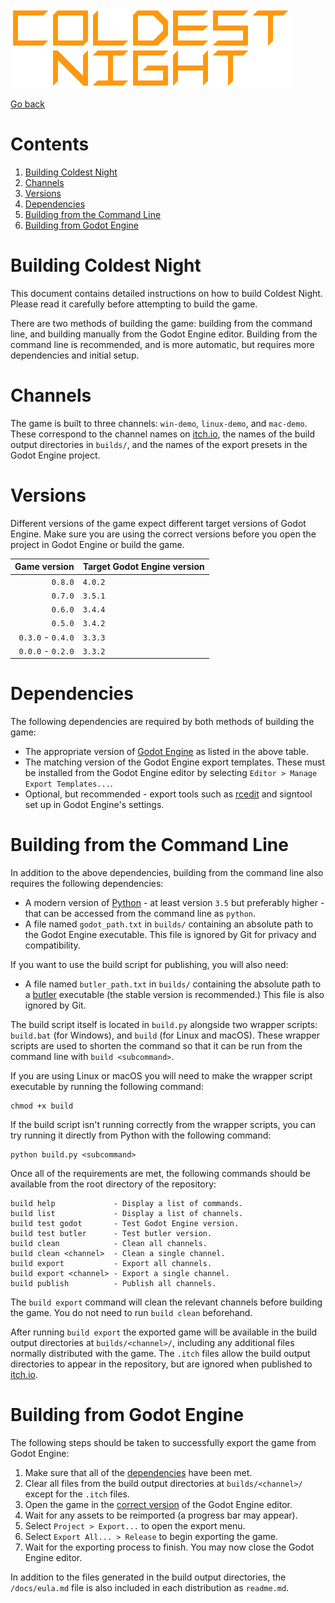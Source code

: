 ![Coldest Night logo.](header.png)

[Go back](../readme.md)

# Contents
1. [Building Coldest Night](#building-coldest-night)
2. [Channels](#channels)
3. [Versions](#versions)
4. [Dependencies](#dependencies)
5. [Building from the Command Line](#building-from-the-command-line)
6. [Building from Godot Engine](#building-from-godot-engine)

# Building Coldest Night
This document contains detailed instructions on how to build Coldest Night.
Please read it carefully before attempting to build the game.

There are two methods of building the game: building from the command line, and
building manually from the Godot Engine editor. Building from the command line
is recommended, and is more automatic, but requires more dependencies and
initial setup.

# Channels
The game is built to three channels: `win-demo`, `linux-demo`, and `mac-demo`.
These correspond to the channel names on
[itch.io](https://krobbizoid.itch.io/coldest-night), the names of the build
output directories in `builds/`, and the names of the export presets in the
Godot Engine project.

# Versions
Different versions of the game expect different target versions of Godot
Engine. Make sure you are using the correct versions before you open the
project in Godot Engine or build the game.

| Game version      | Target Godot Engine version |
| ----------------: | :-------------------------- |
| `0.8.0`           | `4.0.2`                     |
| `0.7.0`           | `3.5.1`                     |
| `0.6.0`           | `3.4.4`                     |
| `0.5.0`           | `3.4.2`                     |
| `0.3.0` - `0.4.0` | `3.3.3`                     |
| `0.0.0` - `0.2.0` | `3.3.2`                     |

# Dependencies
The following dependencies are required by both methods of building the game:

* The appropriate version of [Godot Engine](https://godotengine.org) as listed
in the above table.
* The matching version of the Godot Engine export templates. These must be
installed from the Godot Engine editor by selecting
`Editor > Manage Export Templates...`.
* Optional, but recommended - export tools such as
[rcedit](https://github.com/electron/rcedit) and signtool set up in Godot
Engine's settings.

# Building from the Command Line
In addition to the above dependencies, building from the command line also
requires the following dependencies:

* A modern version of [Python](https://www.python.org) - at least version `3.5`
but preferably higher - that can be accessed from the command line as `python`.
* A file named `godot_path.txt` in `builds/` containing an absolute path to the
Godot Engine executable. This file is ignored by Git for privacy and
compatibility.

If you want to use the build script for publishing, you will also need:

* A file named `butler_path.txt` in `builds/` containing the absolute path to a
[butler](https://itchio.itch.io/butler) executable
(the stable version is recommended.) This file is also ignored by Git.

The build script itself is located in `build.py` alongside two wrapper scripts:
`build.bat` (for Windows), and `build` (for Linux and macOS). These wrapper
scripts are used to shorten the command so that it can be run from the command
line with `build <subcommand>`.

If you are using Linux or macOS you will need to make the wrapper script
executable by running the following command:

```
chmod +x build
```

If the build script isn't running correctly from the wrapper scripts, you can
try running it directly from Python with the following command:

```
python build.py <subcommand>
```

Once all of the requirements are met, the following commands should be
available from the root directory of the repository:

```
build help             - Display a list of commands.
build list             - Display a list of channels.
build test godot       - Test Godot Engine version.
build test butler      - Test butler version.
build clean            - Clean all channels.
build clean <channel>  - Clean a single channel.
build export           - Export all channels.
build export <channel> - Export a single channel.
build publish          - Publish all channels.
```

The `build export` command will clean the relevant channels before building the
game. You do not need to run `build clean` beforehand.

After running `build export` the exported game will be available in the build
output directories at `builds/<channel>/`, including any additional files
normally distributed with the game. The `.itch` files allow the build output
directories to appear in the repository, but are ignored when published to
[itch.io](https://itch.io).

# Building from Godot Engine
The following steps should be taken to successfully export the game from Godot
Engine:

1. Make sure that all of the [dependencies](#dependencies) have been met.
2. Clear all files from the build output directories at `builds/<channel>/`
except for the `.itch` files.
3. Open the game in the [correct version](#versions) of the Godot Engine
editor.
4. Wait for any assets to be reimported (a progress bar may appear).
5. Select `Project > Export...` to open the export menu.
6. Select `Export All... > Release` to begin exporting the game.
7. Wait for the exporting process to finish. You may now close the Godot Engine
editor.

In addition to the files generated in the build output directories, the
`/docs/eula.md` file is also included in each distribution as `readme.md`.
